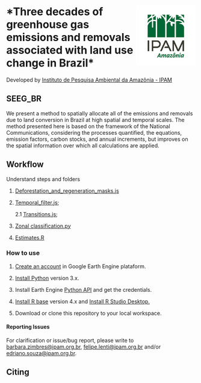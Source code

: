 <div>
    <img src='./aux2/ipam_logo.jpg' height='auto' width='160' align='right'>
  <h1>  *Three decades of greenhouse gas emissions and removals associated with land use change in Brazil* </h1>
</div>

Developed by [Instituto de Pesquisa Ambiental da Amazônia - IPAM](https://ipam.org.br/)<br>


## SEEG_BR 

  We present a method to spatially allocate all of the emissions and removals due to land conversion in Brazil at high spatial and temporal scales. The method presented here is based on the framework of the National Communications, considering the processes quantified, the equations, emission factors, carbon stocks, and annual increments, but improves on the spatial information over which all calculations are applied. 



## Workflow
   Understand steps and folders

 1. [Deforestation_and_regeneration_masks.js](https://github.com/musx/mapbiomas-cerrado-col6/tree/main/1-feature-space)

 2. [Temporal_filter.js](https://github.com/musx/mapbiomas-cerrado-col6/tree/main/2-general-map);
    
    2.1 [Transitions.js](https://github.com/musx/mapbiomas-cerrado-col6/tree/main/2-general-map);

3. [Zonal classification.py](https://github.com/musx/mapbiomas-cerrado-col6/tree/main/3-wetlands)

4. [Estimates.R](https://github.com/musx/mapbiomas-cerrado-col6/tree/main/4-integrate-map)


### How to use
1. [Create an account](https://signup.earthengine.google.com/) in Google Earth Engine plataform.

2. [Install Python](https://www.python.org/downloads/) version 3.x.

3. Install Earth Engine [Python API](https://developers.google.com/earth-engine/guides/python_install) and get the credentials. 

4. [Install R base](https://cran.r-project.org/bin/) version 4.x and [Install R Studio Desktop.](https://www.rstudio.com/products/rstudio/download/)

5. Download or clone this repository to your local workspace.


#### Reporting Issues
For clarification or issue/bug report, please write to <barbara.zimbres@ipam.org.br>, <felipe.lenti@ipam.org.br> and/or <edriano.souza@ipam.org.br>.


## Citing
